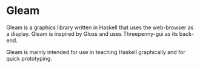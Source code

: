 # Gleam

Gleam is a graphics library written in Haskell that uses the web-browser as a display. Gleam is inspired by Gloss and uses Threepenny-gui as its back-end.

Gleam is mainly intended for use in teaching Haskell graphically and for quick prototyping.